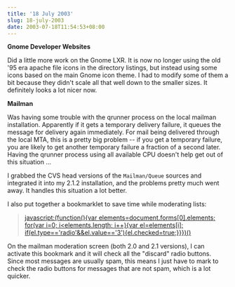 ```yaml
---
title: '18 July 2003'
slug: 18-july-2003
date: 2003-07-18T11:54:53+08:00
---
```


**Gnome Developer Websites**

Did a little more work on the Gnome LXR. It is now no longer using the
old \'95 era apache file icons in the directory listings, but instead
using some icons based on the main Gnome icon theme. I had to modify
some of them a bit because they didn\'t scale all that well down to the
smaller sizes. It definitely looks a lot nicer now.

**Mailman**

Was having some trouble with the qrunner process on the local mailman
installation. Apparently if it gets a temporary delivery failure, it
queues the message for delivery again immediately. For mail being
delivered through the local MTA, this is a pretty big problem \-- if you
get a temporary failure, you are likely to get another temporary failure
a fraction of a second later. Having the qrunner process using all
available CPU doesn\'t help get out of this situation \...

I grabbed the CVS head versions of the `Mailman/Queue` sources and
integrated it into my 2.1.2 installation, and the problems pretty much
went away. It handles this situation a lot better.

I also put together a bookmarklet to save time while moderating lists:

> [javascript:(function(){‌var elements=document.forms\[0\].elements;
> for(var i=0; i\<elements.length; i++){var el=elements\[i\];
> if(el.type==\'radio\'&&el.value==\'3\'){el.checked=true;}}})()](javascript:(function()%7Bvar%20elements=document.forms%5B0%5D.elements;for(var%20i=0;ielements.length;i++)%7Bvar%20el=elements%5Bi%5D;if(el.type=='radio'&&el.value=='3')%7Bel.checked=true;%7D%7D%7D)())

On the mailman moderation screen (both 2.0 and 2.1 versions), I can
activate this bookmark and it will check all the \"discard\" radio
buttons. Since most messages are usually spam, this means I just have to
mark to check the radio buttons for messages that are not spam, which is
a lot quicker.
